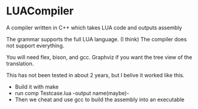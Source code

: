 # LUACompiler
A compiler written in C++ which takes LUA code and outputs assembly

The grammar supports the full LUA language. (I think)
The compiler does not support everything.

You will need flex, bison, and gcc. Graphviz if you want the tree view of the translation.

This has not been tested in about 2 years, but I belive it worked like this.
* Build it with make
* run comp Testcase.lua -output name(maybe)-
* Then we cheat and use gcc to build the assembly into an executable
